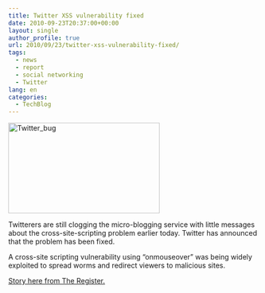```yaml
---
title: Twitter XSS vulnerability fixed
date: 2010-09-23T20:37:00+00:00
layout: single
author_profile: true
url: 2010/09/23/twitter-xss-vulnerability-fixed/
tags:
  - news
  - report
  - social networking
  - Twitter
lang: en
categories: 
  - TechBlog
---
```

[<img title="Twitter_bug" border="0" alt="Twitter_bug" src="http://lh4.ggpht.com/_vaUVXcmC3OI/TJuzaHis-3I/AAAAAAAACfY/1Q_MWAhZW9k/Twitter_bug_thumb%5B3%5D.jpg?imgmax=800" width="304" height="182" />](http://lh4.ggpht.com/_vaUVXcmC3OI/TJuzZJ6sFXI/AAAAAAAACfU/D7KPPLY1Lp8/s1600-h/Twitter_bug%5B5%5D.jpg)

Twitterers are still clogging the micro-blogging service with little messages about the cross-site-scripting problem earlier today. Twitter has announced that the problem has been fixed.

A cross-site scripting vulnerability using “onmouseover” was being widely exploited to spread worms and redirect viewers to malicious sites.

[Story here from The Register.](http://www.theregister.co.uk/2010/09/21/twitter_hack_mayhem/)
